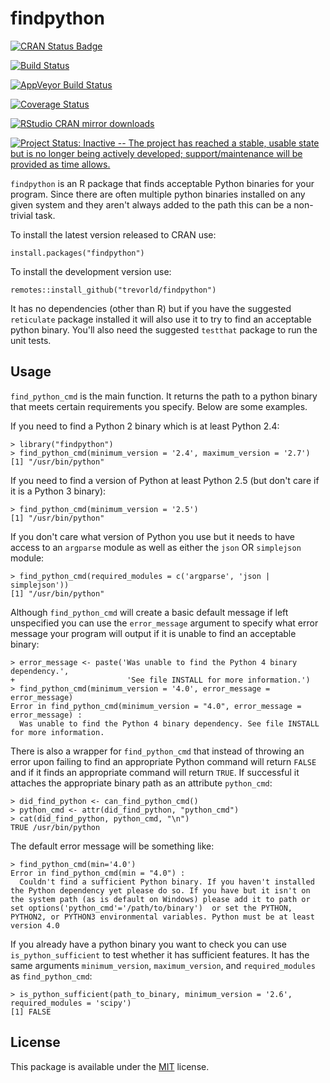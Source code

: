 findpython
==========

[![CRAN Status Badge](https://www.r-pkg.org/badges/version/findpython)](https://cran.r-project.org/package=findpython)

[![Build Status](https://travis-ci.org/trevorld/findpython.png?branch=master)](https://travis-ci.org/trevorld/findpython)

[![AppVeyor Build Status](https://ci.appveyor.com/api/projects/status/github/trevorld/findpython?branch=master&svg=true)](https://ci.appveyor.com/project/trevorld/findpython)

[![Coverage Status](https://img.shields.io/codecov/c/github/trevorld/findpython.svg)](https://codecov.io/github/trevorld/findpython?branch=master)

[![RStudio CRAN mirror downloads](https://cranlogs.r-pkg.org/badges/findpython)](https://cran.r-project.org/package=findpython)

[![Project Status: Inactive -- The project has reached a stable, usable state but is no longer being actively developed; support/maintenance will be provided as time allows.](https://www.repostatus.org/badges/latest/inactive.svg)](https://www.repostatus.org/#inactive)

`findpython` is an R package that finds acceptable Python binaries for
your program. Since there are often multiple python binaries installed
on any given system and they aren\'t always added to the path this can
be a non-trivial task.

To install the latest version released to CRAN use:

    install.packages("findpython")

To install the development version use:

    remotes::install_github("trevorld/findpython")

It has no dependencies (other than R) but if you have the suggested
`reticulate` package installed it will also use it to try to find an
acceptable python binary. You\'ll also need the suggested `testthat`
package to run the unit tests.

Usage
-----

`find_python_cmd` is the main function. It returns the path to a python
binary that meets certain requirements you specify. Below are some
examples.

If you need to find a Python 2 binary which is at least Python 2.4:

    > library("findpython")
    > find_python_cmd(minimum_version = '2.4', maximum_version = '2.7')
    [1] "/usr/bin/python"

If you need to find a version of Python at least Python 2.5 (but don\'t
care if it is a Python 3 binary):

    > find_python_cmd(minimum_version = '2.5')
    [1] "/usr/bin/python"

If you don\'t care what version of Python you use but it needs to have
access to an `argparse` module as well as either the `json` OR
`simplejson` module:

    > find_python_cmd(required_modules = c('argparse', 'json | simplejson'))
    [1] "/usr/bin/python"

Although `find_python_cmd` will create a basic default message if left
unspecified you can use the `error_message` argument to specify what
error message your program will output if it is unable to find an
acceptable binary:

    > error_message <- paste('Was unable to find the Python 4 binary dependency.',
    +                         'See file INSTALL for more information.')
    > find_python_cmd(minimum_version = '4.0', error_message = error_message)
    Error in find_python_cmd(minimum_version = "4.0", error_message = error_message) : 
      Was unable to find the Python 4 binary dependency. See file INSTALL for more information.

There is also a wrapper for `find_python_cmd` that instead of throwing
an error upon failing to find an appropriate Python command will return
`FALSE` and if it finds an appropriate command will return `TRUE`. If
successful it attaches the appropriate binary path as an attribute
`python_cmd`:

    > did_find_python <- can_find_python_cmd()
    > python_cmd <- attr(did_find_python, "python_cmd")
    > cat(did_find_python, python_cmd, "\n")
    TRUE /usr/bin/python

The default error message will be something like:

    > find_python_cmd(min='4.0')
    Error in find_python_cmd(min = "4.0") : 
      Couldn't find a sufficient Python binary. If you haven't installed the Python dependency yet please do so. If you have but it isn't on the system path (as is default on Windows) please add it to path or set options('python_cmd'='/path/to/binary')  or set the PYTHON, PYTHON2, or PYTHON3 environmental variables. Python must be at least version 4.0  

If you already have a python binary you want to check you can use
`is_python_sufficient` to test whether it has sufficient features. It
has the same arguments `minimum_version`, `maximum_version`, and
`required_modules` as `find_python_cmd`:

    > is_python_sufficient(path_to_binary, minimum_version = '2.6', required_modules = 'scipy')
    [1] FALSE

License
-------

This package is available under the
[MIT](https://www.r-project.org/Licenses/MIT) license.

